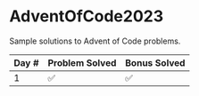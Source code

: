 # AdventOfCode2023
Sample solutions to Advent of Code problems.

Day # | Problem Solved | Bonus Solved
---|---|---
1|✅|✅
